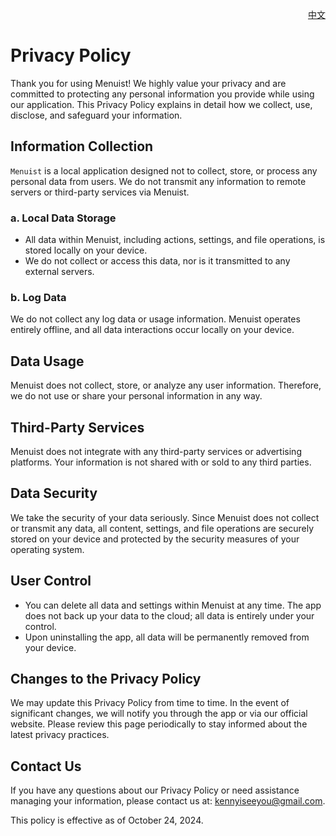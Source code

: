 <p align="right">
  <a href="./privacy-policy.zh.md">中文</a>
</p>
<!--rehype:style=float: right; bottom: -36px; position: relative;-->

Privacy Policy
===

Thank you for using Menuist! We highly value your privacy and are committed to protecting any personal information you provide while using our application. This Privacy Policy explains in detail how we collect, use, disclose, and safeguard your information.

## Information Collection

`Menuist` is a local application designed not to collect, store, or process any personal data from users. We do not transmit any information to remote servers or third-party services via Menuist.

### a. **Local Data Storage**

- All data within Menuist, including actions, settings, and file operations, is stored locally on your device.
- We do not collect or access this data, nor is it transmitted to any external servers.

### b. **Log Data**

We do not collect any log data or usage information. Menuist operates entirely offline, and all data interactions occur locally on your device.

## Data Usage

Menuist does not collect, store, or analyze any user information. Therefore, we do not use or share your personal information in any way.

## Third-Party Services

Menuist does not integrate with any third-party services or advertising platforms. Your information is not shared with or sold to any third parties.

## Data Security

We take the security of your data seriously. Since Menuist does not collect or transmit any data, all content, settings, and file operations are securely stored on your device and protected by the security measures of your operating system.

## User Control

- You can delete all data and settings within Menuist at any time. The app does not back up your data to the cloud; all data is entirely under your control.
- Upon uninstalling the app, all data will be permanently removed from your device.

## Changes to the Privacy Policy

We may update this Privacy Policy from time to time. In the event of significant changes, we will notify you through the app or via our official website. Please review this page periodically to stay informed about the latest privacy practices.

## Contact Us

If you have any questions about our Privacy Policy or need assistance managing your information, please contact us at: [kennyiseeyou@gmail.com](mailto:kennyiseeyou@gmail.com).

This policy is effective as of October 24, 2024.